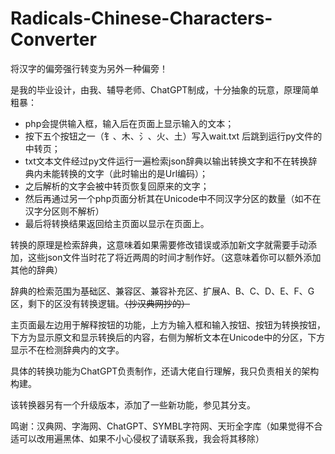# Radicals-Chinese-Characters-Converter
将汉字的偏旁强行转变为另外一种偏旁！

是我的毕业设计，由我、辅导老师、ChatGPT制成，十分抽象的玩意，原理简单粗暴：
* php会提供输入框，输入后在页面上显示输入的文本；
* 按下五个按钮之一（钅、木、氵、火、土）写入wait.txt 后跳到运行py文件的中转页；
* txt文本文件经过py文件运行一遍检索json辞典以输出转换文字和不在转换辞典内未能转换的文字（此时输出的是Url编码）；
* 之后解析的文字会被中转页恢复回原来的文字；
* 然后再通过另一个php页面分析其在Unicode中不同汉字分区的数量（如不在汉字分区则不解析）
* 最后将转换结果返回给主页面以显示在页面上。

转换的原理是检索辞典，这意味着如果需要修改错误或添加新文字就需要手动添加，这些json文件当时花了将近两周的时间才制作好。（这意味着你可以额外添加其他的辞典）

辞典的检索范围为基础区、兼容区、兼容补充区、扩展A、B、C、D、E、F、G区，剩下的区没有转换逻辑。<del>（抄汉典网抄的）</del>

主页面最左边用于解释按钮的功能，上方为输入框和输入按钮、按钮为转换按钮，下方为显示原文和显示转换后的内容，右侧为解析文本在Unicode中的分区，下方显示不在检测辞典内的文字。

具体的转换功能为ChatGPT负责制作，还请大佬自行理解，我只负责相关的架构构建。

该转换器另有一个升级版本，添加了一些新功能，参见其分支。

鸣谢：汉典网、字海网、ChatGPT、SYMBL字符网、天珩全字库（如果觉得不合适可以改用遍黑体、如果不小心侵权了请联系我，我会将其移除）
